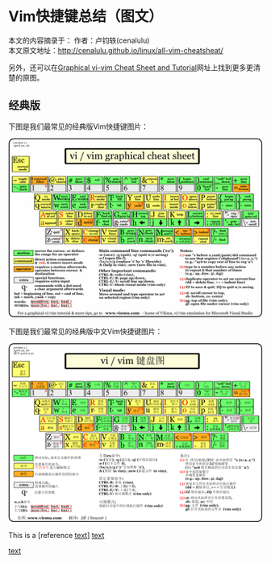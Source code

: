 # Vim快捷键总结（图文）

本文的内容摘录于：
作者：卢钧轶(cenalulu) <br>
本文原文地址：http://cenalulu.github.io/linux/all-vim-cheatsheat/

另外，还可以在[Graphical vi-vim Cheat Sheet and Tutorial](http://www.viemu.com/a_vi_vim_graphical_cheat_sheet_tutorial.html)网址上找到更多更清楚的原图。

## 经典版
下图是我们最常见的经典版Vim快捷键图片：

<div align=center><img src="../../../assets/Noevim/Vim键位图/vi-vim-cheat-sheet.gif"></div>

下图是我们最常见的经典版中文Vim快捷键图片：

<div align=center><img src="../../../assets/Noevim/Vim键位图/vi-vim-cheat-sheet-sch（中文）.gif"></div>


This is a [reference [text](https://link)] [text](https://link)

[text](https://link)
